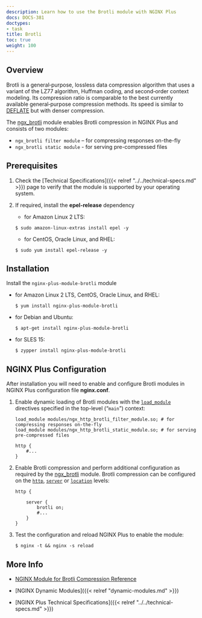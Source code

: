 ```yaml
---
description: Learn how to use the Brotli module with NGINX Plus
docs: DOCS-381
doctypes:
- task
title: Brotli
toc: true
weight: 100
---
```


## Overview

Brotli is a general‑purpose, lossless data compression algorithm that uses a variant of the LZ77 algorithm, Huffman coding, and second‑order context modeling. Its compression ratio is comparable to the best currently available general‑purpose compression methods. Its speed is similar to [DEFLATE](https://www.ietf.org/rfc/rfc1951.txt) but with denser compression.

The [ngx_brotli](https://github.com/google/ngx_brotli) module enables Brotli compression in NGINX Plus and consists of two modules:

* `ngx_brotli filter module` – for compressing responses on-the-fly
* `ngx_brotli static module` - for serving pre-compressed files

<span id="prerequisites"></span>

## Prerequisites

1. Check the [Technical Specifications]({{< relref "../../technical-specs.md" >}}) page to verify that the module is supported by your operating system.

2. If required, install the **epel-release** dependency

   * for Amazon Linux 2 LTS:

   ```shell
   $ sudo amazon-linux-extras install epel -y
   ```

   * for CentOS, Oracle Linux, and RHEL:

   ```shell
   $ sudo yum install epel-release -y
   ```

<span id="install"></span>

## Installation

Install the `nginx-plus-module-brotli` module

*  for Amazon Linux 2 LTS, CentOS, Oracle Linux, and RHEL:

   ```shell
   $ yum install nginx-plus-module-brotli
   ```

*  for Debian and Ubuntu:

   ```shell
   $ apt-get install nginx-plus-module-brotli
   ```

*  for SLES 15:
   
   ```shell
   $ zypper install nginx-plus-module-brotli
   ```

<span id="configure"></span>

## NGINX Plus Configuration

After installation you will need to enable and configure Brotli modules in NGINX Plus configuration file **nginx.conf**. 

1. Enable dynamic loading of Brotli modules with the [`load_module`](https://nginx.org/en/docs/ngx_core_module.html#load_module) directives specified in the top-level (“`main`”) context:

   ```nginx
   load_module modules/ngx_http_brotli_filter_module.so; # for compressing responses on-the-fly
   load_module modules/ngx_http_brotli_static_module.so; # for serving pre-compressed files

   http {
       #...
   }
   ```

2. Enable Brotli compression and perform additional configuration as required by the [ngx_brotli](https://github.com/google/ngx_brotli/#configuration-directives) module. Brotli compression can be configured on the [`http`](http://nginx.org/en/docs/http/ngx_http_core_module.html#http), [`server`](http://nginx.org/en/docs/http/ngx_http_core_module.html#server) or [`location`](http://nginx.org/en/docs/http/ngx_http_core_module.html#location) levels:

   ```nginx
   http {

       server {
           brotli on;
           #...
       }
   }
   ```

3. Test the configuration and reload NGINX Plus to enable the module:

   ```shell
   $ nginx -t && nginx -s reload
   ```


<span id="info"></span>
## More Info

* [NGINX Module for Brotli Compression Reference](https://github.com/google/ngx_brotli)

* [NGINX Dynamic Modules]({{< relref "dynamic-modules.md" >}})

* [NGINX Plus Technical Specifications]({{< relref "../../technical-specs.md" >}})
